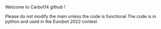 Welcome to Carbot14 github !

Please do not modify the main unless the code is functional
The code is in python and used in the Eurobot 2022 contest
